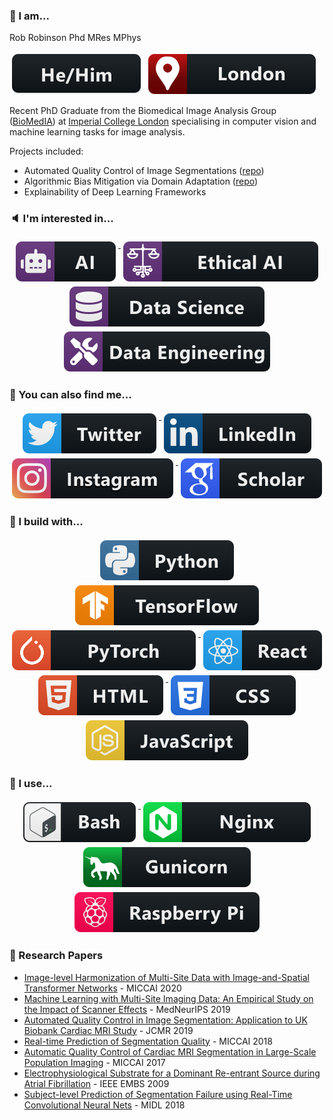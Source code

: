 ### :name_badge: I am...
Rob Robinson Phd MRes MPhys

<p align="left">
    <img src="https://raw.githubusercontent.com/mlnotebook/mlnotebook/master/images/badges/hehim.svg" alt="HeHimPronouns" style="vertical-align:top; margin:4px">
    <img src="https://raw.githubusercontent.com/mlnotebook/mlnotebook/master/images/badges/london.svg" alt="LocationLondon" style="vertical-align:top; margin:4px">
</p>

Recent PhD Graduate from the Biomedical Image Analysis Group ([BioMedIA](https://biomedia.doc.ic.ac.uk/)) at 
[Imperial College London](https://www.imperial.ac.uk) specialising in computer vision and machine learning 
tasks for image analysis.

Projects included:
* Automated Quality Control of Image Segmentations ([repo](https://github.com/mlnotebook/RCA))
* Algorithmic Bias Mitigation via Domain Adaptation ([repo](https://github.com/mlnotebook/domain_adapation_istn))
* Explainability of Deep Learning Frameworks

### :speaker: I'm interested in...
<p align="center">
<a href="https://mlnotebook.github.io">
    <img src="https://raw.githubusercontent.com/mlnotebook/mlnotebook/master/images/badges/ai.svg" alt="AI" style="vertical-align:top; margin:4px">
</a>  
    
<img src="https://raw.githubusercontent.com/mlnotebook/mlnotebook/master/images/badges/ethicalai.svg" alt="AI" style="vertical-align:top; margin:4px">
<img src="https://raw.githubusercontent.com/mlnotebook/mlnotebook/master/images/badges/datascience.svg" alt="DataScience" style="vertical-align:top; margin:4px">
<img src="https://raw.githubusercontent.com/mlnotebook/mlnotebook/master/images/badges/dataengineering.svg" alt="DataEngineering" style="vertical-align:top; margin:4px">

</p>
  

### :pushpin: You can also find me...
<p align="center">
<a href="https://twitter.com/robdrobinson">
    <img src="https://raw.githubusercontent.com/mlnotebook/mlnotebook/master/images/badges/twitter.svg" alt="Twitter" style="vertical-align:top; margin:4px">
</a>  

<a href="https://www.linkedin.com/in/robdrobinson/">
    <img src="https://raw.githubusercontent.com/mlnotebook/mlnotebook/master/images/badges/linkedin.svg" alt="LinkedIn" style="vertical-align:top; margin:4px">
</a>

<a href="https://www.instagram.com/robdrobinson/">
    <img src="https://raw.githubusercontent.com/mlnotebook/mlnotebook/master/images/badges/instagram.svg" alt="GoogleScholar" style="vertical-align:top; margin:4px">
</a>

<a href="https://scholar.google.com/citations?hl=en&user=D0kl6ysAAAAJ">
    <img src="https://raw.githubusercontent.com/mlnotebook/mlnotebook/master/images/badges/scholar.svg" alt="GoogleScholar" style="vertical-align:top; margin:4px">
</a>
</p>

### :construction: I build with...

<p align="center">
<a href="https://www.python.org/">
    <img src="https://raw.githubusercontent.com/mlnotebook/mlnotebook/master/images/badges/python.svg" alt="Python" style="vertical-align:top; margin:4px">
</a>

<a href="https://www.tensorflow.org/">
    <img src="https://raw.githubusercontent.com/mlnotebook/mlnotebook/master/images/badges/tensorflow.svg" alt="TensorFlow" style="vertical-align:top; margin:4px">
</a>

<a href="https://www.pytorch.org/">
    <img src="https://raw.githubusercontent.com/mlnotebook/mlnotebook/master/images/badges/pytorch.svg" alt="PyTorch" style="vertical-align:top; margin:4px">
</a>
 
<a href="https://www.reactjs.org/">
    <img src="https://raw.githubusercontent.com/mlnotebook/mlnotebook/master/images/badges/react.svg" alt="React" style="vertical-align:top; margin:4px">
</a>

<a href="https://whatwg.org/">
    <img src="https://raw.githubusercontent.com/mlnotebook/mlnotebook/master/images/badges/html.svg" alt="HTML" style="vertical-align:top; margin:4px">
</a>

<a href="https://www.w3.org/Style/CSS/">
        <img src="https://raw.githubusercontent.com/mlnotebook/mlnotebook/master/images/badges/css.svg" alt="CSS" style="vertical-align:top; margin:4px">
</a>

<a href="https://www.javascript.com/">
    <img src="https://raw.githubusercontent.com/mlnotebook/mlnotebook/master/images/badges/js.svg" alt="JavaScript" style="vertical-align:top; margin:4px">
</a>
</p>

### :wrench: I use...

<p align="center">
<a href="https://www.gnu.org/software/bash/">
    <img src="https://raw.githubusercontent.com/mlnotebook/mlnotebook/master/images/badges/bash.svg" alt="Bash" style="vertical-align:top; margin:4px">
</a>

<a href="https://www.nginx.com/">
    <img src="https://raw.githubusercontent.com/mlnotebook/mlnotebook/master/images/badges/nginx.svg" alt="Nginx" style="vertical-align:top; margin:4px">
</a>

<a href="https://www.gunicorn.org/">
    <img src="https://raw.githubusercontent.com/mlnotebook/mlnotebook/master/images/badges/gunicorn.svg" alt="GUnicorn" style="vertical-align:top; margin:4px">
</a>

<a href="https://www.raspberrypi.org/">
    <img src="https://raw.githubusercontent.com/mlnotebook/mlnotebook/master/images/badges/raspberrypi.svg" alt="RaspberryPi" style="vertical-align:top; margin:4px">
</a>
</p>

### :memo: Research Papers

* [Image-level Harmonization of Multi-Site Data with Image-and-Spatial Transformer Networks](https://arxiv.org/abs/2006.16741) - MICCAI 2020
* [Machine Learning with Multi-Site Imaging Data: An Empirical Study on the Impact of Scanner Effects](https://arxiv.org/abs/1910.04597) - MedNeurIPS 2019
* [Automated Quality Control in Image Segmentation: Application to UK Biobank Cardiac MRI Study](https://jcmr-online.biomedcentral.com/articles/10.1186/s12968-019-0523-x) - JCMR 2019
* [Real-time Prediction of Segmentation Quality](https://link.springer.com/chapter/10.1007%2F978-3-030-00937-3_66) - MICCAI 2018
* [Automatic Quality Control of Cardiac MRI Segmentation in Large-Scale Population Imaging](https://link.springer.com/chapter/10.1007%2F978-3-319-66182-7_82) - MICCAI 2017
* [Electrophysiological Substrate for a Dominant Re-entrant Source during Atrial Fibrillation](https://ieeexplore.ieee.org/document/5333573) - IEEE EMBS 2009
* [Subject-level Prediction of Segmentation Failure using Real-Time Convolutional Neural Nets](https://www.dropbox.com/s/usa30o2qeepzkgo/MISS2018.pdf?dl=0) - MIDL 2018

<!--
**mlnotebook/mlnotebook** is a ✨ _special_ ✨ repository because its `README.md` (this file) appears on your GitHub profile.

Here are some ideas to get you started:

- 🔭 I’m currently working on ...
- 🌱 I’m currently learning ...
- 👯 I’m looking to collaborate on ...
- 🤔 I’m looking for help with ...
- 💬 Ask me about ...
- 📫 How to reach me: ...
- 😄 Pronouns: ...
- ⚡ Fun fact: ...
-->

